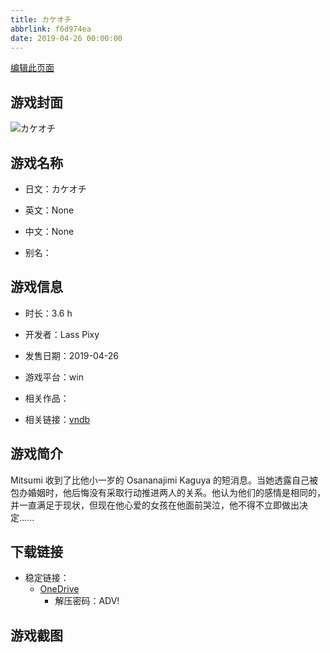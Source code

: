 ```yaml
---
title: カケオチ
abbrlink: f6d974ea
date: 2019-04-26 00:00:00
---
```

[编辑此页面](https://github.com/ACG-3/ADV3-source/blob/main/source/_posts/games/%E3%82%AB%E3%82%B1%E3%82%AA%E3%83%81.md)

## 游戏封面

![カケオチ](https://pan.timero.xyz/d/onedrive/img_lib_001/%E3%82%AB%E3%82%B1%E3%82%AA%E3%83%81_cover.avif)


## 游戏名称

- 日文：カケオチ
- 英文：None
- 中文：None

- 别名：


## 游戏信息

- 时长：3.6 h
- 开发者：Lass Pixy
- 发售日期：2019-04-26
- 游戏平台：win
- 相关作品：

- 相关链接：[vndb](https://vndb.org/v25329)


## 游戏简介

Mitsumi 收到了比他小一岁的 Osananajimi Kaguya 的短消息。当她透露自己被包办婚姻时，他后悔没有采取行动推进两人的关系。他认为他们的感情是相同的，并一直满足于现状，但现在他心爱的女孩在他面前哭泣，他不得不立即做出决定......




## 下载链接

- 稳定链接：
    - [OneDrive](https://pan.timero.xyz/onedrive/adv_lib_001/%E3%82%AB%E3%82%B1%E3%82%AA%E3%83%81)
        - 解压密码：ADV!



## 游戏截图


